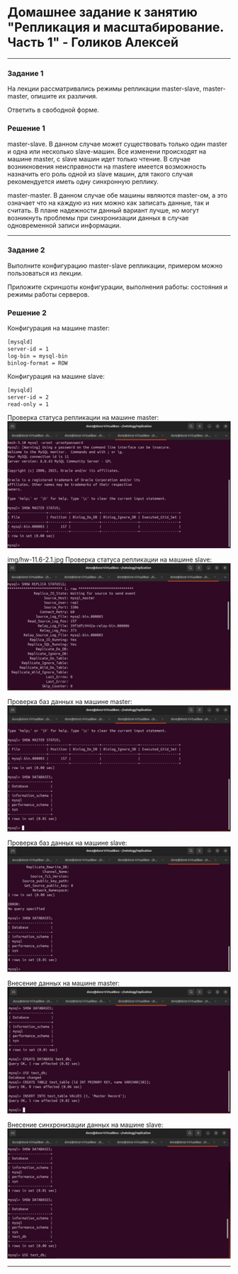 # Домашнее задание к занятию "Репликация и масштабирование. Часть 1" - Голиков Алексей

---

### Задание 1

На лекции рассматривались режимы репликации master-slave, master-master, опишите их различия.

Ответить в свободной форме.

### Решение 1

master-slave. В данном случае может существовать только один master и одна или несколько slave-машин. Все изменени происходят на машине master, с slave машин идет только чтение. В случае возникновения неисправности на mastere имеется возможность назначить его роль одной из slave машин, для такого случая рекомендуется иметь одну синхронную реплику. 

master-master. В данном случае обе машины являются master-ом, а это означает что на каждую из них можно как записать данные, так и считать. В плане надежности данный вариант лучше, но могут возникнуть проблемы при синхронизации данных в случае одновременной записи информации.

---

### Задание 2

Выполните конфигурацию master-slave репликации, примером можно пользоваться из лекции.

Приложите скриншоты конфигурации, выполнения работы: состояния и режимы работы серверов.

### Решение 2

Конфигурация на машине master:
```
[mysqld]
server-id = 1
log-bin = mysql-bin
binlog-format = ROW
```

Конфигурация на машине slave:
```
[mysqld]
server-id = 2
read-only = 1
```

Проверка статуса репликации на машине master:
![Скриншот 1](https://github.com/donz-tt/hw-11-6_replication_1/blob/main/img/hw-11.6-2.1.jpg)

img/hw-11.6-2.1.jpg
Проверка статуса репликации на машине slave:
![Скриншот 2](https://github.com/donz-tt/hw-11-6_replication_1/blob/main/img/hw-11.6-2.2.jpg)

Проверка баз данных на машине master:
![Скриншот 3](https://github.com/donz-tt/hw-11-6_replication_1/blob/main/img/hw-11.6-2.3.jpg)

Проверка баз данных на машине slave:
![Скриншот 4](https://github.com/donz-tt/hw-11-6_replication_1/blob/main/img/hw-11.6-2.4.jpg)

Внесение данных на машине master:
![Скриншот 5](https://github.com/donz-tt/hw-11-6_replication_1/blob/main/img/hw-11.6-2.5.jpg)

Внесение синхронизации данных на машине slave:
![Скриншот 6](https://github.com/donz-tt/hw-11-6_replication_1/blob/main/img/hw-11.6-2.6.jpg)

---

